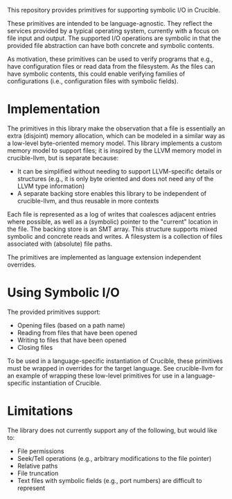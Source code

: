 This repository provides primitives for supporting symbolic I/O in Crucible.

These primitives are intended to be language-agnostic.  They reflect the services provided by a typical operating system, currently with a focus on file input and output.  The supported I/O operations are symbolic in that the provided file abstraction can have both concrete and symbolic contents.

As motivation, these primitives can be used to verify programs that e.g., have configuration files or read data from the filesystem.  As the files can have symbolic contents, this could enable verifying families of configurations (i.e., configuration files with symbolic fields).

# Implementation

The primitives in this library make the observation that a file is essentially an extra (disjoint) memory allocation, which can be modeled in a similar way as a low-level byte-oriented memory model.  This library implements a custom memory model to support files; it is inspired by the LLVM memory model in crucible-llvm, but is separate because:

- It can be simplified without needing to support LLVM-specific details or structures (e.g., it is only byte oriented and does not need any of the LLVM type information)
- A separate backing store enables this library to be independent of crucible-llvm, and thus reusable in more contexts

Each file is represented as a log of writes that coalesces adjacent entries where possible, as well as a (symbolic) pointer to the "current" location in the file.  The backing store is an SMT array.  This structure supports mixed symbolic and concrete reads and writes.  A filesystem is a collection of files associated with (absolute) file paths.

The primitives are implemented as language extension independent overrides.

# Using Symbolic I/O

The provided primitives support:
- Opening files (based on a path name)
- Reading from files that have been opened
- Writing to files that have been opened
- Closing files

To be used in a language-specific instantiation of Crucible, these primitives must be wrapped in overrides for the target language.  See crucible-llvm for an example of wrapping these low-level primitives for use in a language-specific instantiation of Crucible.

# Limitations

The library does not currently support any of the following, but would like to:

- File permissions
- Seek/Tell operations (e.g., arbitrary modifications to the file pointer)
- Relative paths
- File truncation
- Text files with symbolic fields (e.g., port numbers) are difficult to represent
